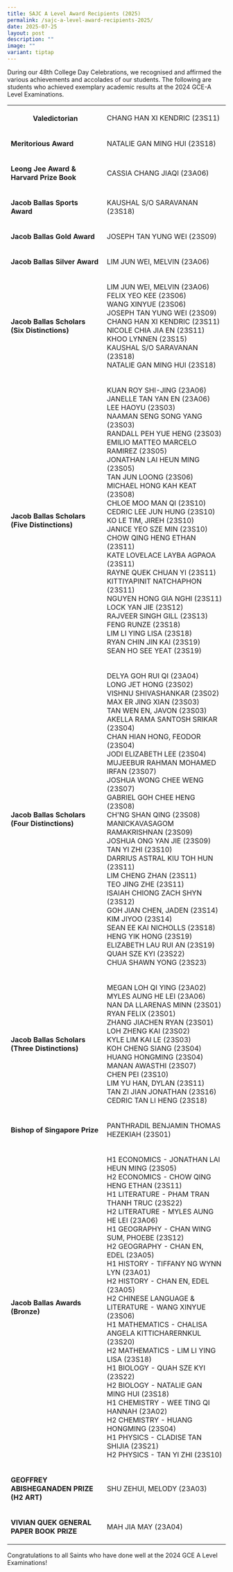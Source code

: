 ```yaml
---
title: SAJC A Level Award Recipients (2025)
permalink: /sajc-a-level-award-recipients-2025/
date: 2025-07-25
layout: post
description: ""
image: ""
variant: tiptap
---
```

<p>During our 48th College Day Celebrations, we recognised and affirmed the
various achievements and accolades of our students. The following are students
who achieved exemplary academic results at the 2024 GCE-A Level Examinations.</p>
<table style="minWidth: 50px">
<colgroup>
<col>
<col>
</colgroup>
<tbody>
<tr>
<th rowspan="1" colspan="1">
<p><strong>Valedictorian</strong>
</p>
</th>
<td rowspan="1" colspan="1">
<p>CHANG HAN XI KENDRIC (23S11)</p>
</td>
</tr>
<tr>
<td rowspan="1" colspan="1">
<p><strong>Meritorious Award</strong>
</p>
</td>
<td rowspan="1" colspan="1">
<p>NATALIE GAN MING HUI (23S18)</p>
</td>
</tr>
<tr>
<td rowspan="1" colspan="1">
<p><strong>Leong Jee Award &amp; Harvard Prize Book</strong>
</p>
</td>
<td rowspan="1" colspan="1">
<p>CASSIA CHANG JIAQI (23A06)</p>
</td>
</tr>
<tr>
<td rowspan="1" colspan="1">
<p><strong>Jacob Ballas Sports Award</strong>
</p>
</td>
<td rowspan="1" colspan="1">
<p>KAUSHAL S/O SARAVANAN (23S18)</p>
</td>
</tr>
<tr>
<td rowspan="1" colspan="1">
<p><strong>Jacob Ballas Gold Award</strong>
</p>
</td>
<td rowspan="1" colspan="1">
<p>JOSEPH TAN YUNG WEI (23S09)</p>
</td>
</tr>
<tr>
<td rowspan="1" colspan="1">
<p><strong>Jacob Ballas Silver Award</strong>
</p>
</td>
<td rowspan="1" colspan="1">
<p>LIM JUN WEI, MELVIN (23A06)</p>
</td>
</tr>
<tr>
<td rowspan="1" colspan="1">
<p><strong>Jacob Ballas Scholars (Six Distinctions)</strong>
</p>
</td>
<td rowspan="1" colspan="1">
<p>LIM JUN WEI, MELVIN (23A06)
<br>FELIX YEO KEE (23S06)
<br>WANG XINYUE (23S06)
<br>JOSEPH TAN YUNG WEI (23S09)
<br>CHANG HAN XI KENDRIC (23S11)
<br>NICOLE CHIA JIA EN (23S11)
<br>KHOO LYNNEN (23S15)
<br>KAUSHAL S/O SARAVANAN (23S18)
<br>NATALIE GAN MING HUI (23S18)</p>
</td>
</tr>
<tr>
<td rowspan="1" colspan="1">
<p><strong>Jacob Ballas Scholars (Five Distinctions)</strong>
</p>
</td>
<td rowspan="1" colspan="1">
<p>KUAN ROY SHI-JING (23A06)
<br>JANELLE TAN YAN EN (23A06)
<br>LEE HAOYU (23S03)
<br>NAAMAN SENG SONG YANG (23S03)
<br>RANDALL PEH YUE HENG (23S03)
<br>EMILIO MATTEO MARCELO RAMIREZ (23S05)
<br>JONATHAN LAI HEUN MING (23S05)
<br>TAN JUN LOONG (23S06)
<br>MICHAEL HONG KAH KEAT (23S08)
<br>CHLOE MOO MAN QI (23S10)
<br>CEDRIC LEE JUN HUNG (23S10)
<br>KO LE TIM, JIREH (23S10)
<br>JANICE YEO SZE MIN (23S10)
<br>CHOW QING HENG ETHAN (23S11)
<br>KATE LOVELACE LAYBA AGPAOA (23S11)
<br>RAYNE QUEK CHUAN YI (23S11)
<br>KITTIYAPINIT NATCHAPHON (23S11)
<br>NGUYEN HONG GIA NGHI (23S11)
<br>LOCK YAN JIE (23S12)
<br>RAJVEER SINGH GILL (23S13)
<br>FENG RUNZE (23S18)
<br>LIM LI YING LISA (23S18)
<br>RYAN CHIN JIN KAI (23S19)
<br>SEAN HO SEE YEAT (23S19)</p>
</td>
</tr>
<tr>
<td rowspan="1" colspan="1">
<p><strong>Jacob Ballas Scholars (Four Distinctions)</strong>
</p>
</td>
<td rowspan="1" colspan="1">
<p>DELYA GOH RUI QI (23A04)
<br>LONG JET HONG (23S02)
<br>VISHNU SHIVASHANKAR (23S02)
<br>MAX ER JING XIAN (23S03)
<br>TAN WEN EN, JAVON (23S03)
<br>AKELLA RAMA SANTOSH SRIKAR (23S04)
<br>CHAN HIAN HONG, FEODOR (23S04)
<br>JODI ELIZABETH LEE (23S04)
<br>MUJEEBUR RAHMAN MOHAMED IRFAN (23S07)
<br>JOSHUA WONG CHEE WENG (23S07)
<br>GABRIEL GOH CHEE HENG (23S08)
<br>CH'NG SHAN QING (23S08)
<br>MANICKAVASAGOM RAMAKRISHNAN (23S09)
<br>JOSHUA ONG YAN JIE (23S09)
<br>TAN YI ZHI (23S10)
<br>DARRIUS ASTRAL KIU TOH HUN (23S11)
<br>LIM CHENG ZHAN (23S11)
<br>TEO JING ZHE (23S11)
<br>ISAIAH CHIONG ZACH SHYN (23S12)
<br>GOH JIAN CHEN, JADEN (23S14)
<br>KIM JIYOO (23S14)
<br>SEAN EE KAI NICHOLLS (23S18)
<br>HENG YIK HONG (23S19)
<br>ELIZABETH LAU RUI AN (23S19)
<br>QUAH SZE KYI (23S22)
<br>CHUA SHAWN YONG (23S23)</p>
</td>
</tr>
<tr>
<td rowspan="1" colspan="1">
<p><strong>Jacob Ballas Scholars (Three Distinctions)</strong>
</p>
</td>
<td rowspan="1" colspan="1">
<p>MEGAN LOH QI YING (23A02)
<br>MYLES AUNG HE LEI (23A06)
<br>NAN DA LLARENAS MINN (23S01)
<br>RYAN FELIX (23S01)
<br>ZHANG JIACHEN RYAN (23S01)
<br>LOH ZHENG KAI (23S02)
<br>KYLE LIM KAI LE (23S03)
<br>KOH CHENG SIANG (23S04)
<br>HUANG HONGMING (23S04)
<br>MANAN AWASTHI (23S07)
<br>CHEN PEI (23S10)
<br>LIM YU HAN, DYLAN (23S11)
<br>TAN ZI JIAN JONATHAN (23S16)
<br>CEDRIC TAN LI HENG (23S18)</p>
</td>
</tr>
<tr>
<td rowspan="1" colspan="1">
<p><strong>Bishop of Singapore Prize</strong>
</p>
</td>
<td rowspan="1" colspan="1">
<p>PANTHRADIL BENJAMIN THOMAS HEZEKIAH (23S01)</p>
</td>
</tr>
<tr>
<td rowspan="1" colspan="1">
<p><strong>Jacob Ballas Awards (Bronze)</strong>
</p>
</td>
<td rowspan="1" colspan="1">
<p>H1 ECONOMICS - JONATHAN LAI HEUN MING (23S05)
<br>H2 ECONOMICS - CHOW QING HENG ETHAN (23S11)
<br>H1 LITERATURE - PHAM TRAN THANH TRUC (23S22)
<br>H2 LITERATURE - MYLES AUNG HE LEI (23A06)
<br>H1 GEOGRAPHY - CHAN WING SUM, PHOEBE (23S12)
<br>H2 GEOGRAPHY - CHAN EN, EDEL (23A05)
<br>H1 HISTORY - TIFFANY NG WYNN LYN (23A01)
<br>H2 HISTORY - CHAN EN, EDEL (23A05)
<br>H2 CHINESE LANGUAGE &amp; LITERATURE - WANG XINYUE (23S06)
<br>H1 MATHEMATICS - CHALISA ANGELA KITTICHARERNKUL (23S20)
<br>H2 MATHEMATICS - LIM LI YING LISA (23S18)
<br>H1 BIOLOGY - QUAH SZE KYI (23S22)
<br>H2 BIOLOGY - NATALIE GAN MING HUI (23S18)
<br>H1 CHEMISTRY - WEE TING QI HANNAH (23A02)
<br>H2 CHEMISTRY - HUANG HONGMING (23S04)
<br>H1 PHYSICS - CLADISE TAN SHIJIA (23S21)
<br>H2 PHYSICS - TAN YI ZHI (23S10)</p>
</td>
</tr>
<tr>
<td rowspan="1" colspan="1">
<p><strong>GEOFFREY ABISHEGANADEN PRIZE (H2 ART)</strong>
</p>
</td>
<td rowspan="1" colspan="1">
<p>SHU ZEHUI, MELODY (23A03)&nbsp;</p>
</td>
</tr>
<tr>
<td rowspan="1" colspan="1">
<p><strong>VIVIAN QUEK GENERAL PAPER BOOK PRIZE</strong>
</p>
</td>
<td rowspan="1" colspan="1">
<p>MAH JIA MAY (23A04)&nbsp;</p>
</td>
</tr>
</tbody>
</table>
<p></p>
<p>Congratulations to all Saints who have done well at the 2024 GCE A Level
Examinations!</p>